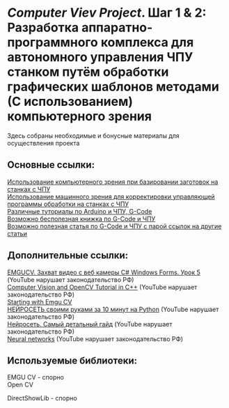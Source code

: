 # <i>Computer Viev Project</i>. Шаг 1 & 2: Разработка аппаратно-программного комплекса для автономного управления ЧПУ станком путём обработки графических шаблонов методами (С использованием) компьютерного зрения      
Здесь собраны необходимые и бонусные материалы для осуществления проекта   
## Основные ссылки:
[Использование компьютерного зрения при базировании заготовок на станках с ЧПУ](https://cyberleninka.ru/article/n/ispolzovanie-kompyuternogo-zreniya-pri-bazirovanii-zagotovok-na-stankah-s-chpu/viewer)  
[Использование машинного зрения для корректировки управляющей программы обработки на станках с ЧПУ](https://www.researchgate.net/publication/340444124_Ispolzovanie_masinnogo_zrenia_dla_korrektirovki_upravlausej_programmy_obrabotki_na_stankah_s_CPU)  
[Различные туториалы по Arduino и ЧПУ, G-Code](https://howtomechatronics.com/category/tutorials/)  
[Возможно бесполезная книжка по G-Code и ЧПУ](https://gcodetutor.com/machinists-handbook.html)  
[Возможно полезная статья по G-Code и ЧПУ с парой ссылок на другие статьи](https://www.cnccookbook.com/m98-m99-g-code-cnc-subprograms/)  
## Дополнительные ссылки:
[EMGUCV. Захват видео с веб камеры С# Windows Forms. Урок 5](https://www.youtube.com/watch?v=NyRRkI8MSb4) (YouTube нарушает законодательство РФ)  
[Computer Vision and OpenCV Tutorial in C++](https://www.youtube.com/playlist?list=PLkmvobsnE0GHMmTF7GTzJnCISue1L9fJn) (YouTube нарушает законодательство РФ)  
[Starting with Emgu CV](https://social.technet.microsoft.com/wiki/contents/articles/15385.starting-with-emgu-cv.aspx)  
[НЕЙРОСЕТЬ своими руками за 10 минут на Python](https://www.youtube.com/watch?v=WFYxpi3O950) (YouTube нарушает законодательство РФ)  
[Нейросеть. Самый детальный гайд](https://www.youtube.com/watch?v=-EfamBD3ays) (YouTube нарушает законодательство РФ)  
[Neural networks](https://www.youtube.com/watch?v=aircAruvnKk&list=PLZHQObOWTQDNU6R1_67000Dx_ZCJB-3pi) (YouTube нарушает законодательство РФ)     
## Используемые библиотеки:
EMGU CV - спорно     
Open CV  
  
DirectShowLib - спорно
